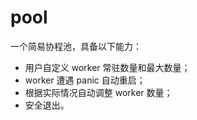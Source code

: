 # pool

一个简易协程池，具备以下能力：
- 用户自定义 worker 常驻数量和最大数量；
- worker 遭遇 panic 自动重启；
- 根据实际情况自动调整 worker 数量；
- 安全退出。
